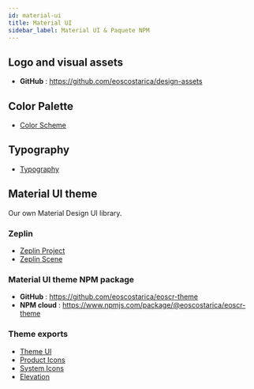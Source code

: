 ```yaml
---
id: material-ui
title: Material UI
sidebar_label: Material UI & Paquete NPM
---
```



## Logo and visual assets

- **GitHub** : https://github.com/eoscostarica/design-assets

## Color Palette

- [Color Scheme](https://github.com/eoscostarica/eoscr-mui-library/blob/master/exports/Color_Scheme.pdf)

## Typography

- [Typography](https://github.com/eoscostarica/eoscr-mui-library/blob/master/exports/Typography_Scale.pdf) 

## Material UI theme

Our own Material Design UI library.

### Zeplin
- [Zeplin Project](https://zpl.io/brZKD4L)
- [Zeplin Scene](https://scene.zeplin.io/project/5ea8f7f46cfde425751bc5ec)

### Material UI theme NPM package

- **GitHub** : https://github.com/eoscostarica/eoscr-theme
- **NPM cloud** : https://www.npmjs.com/package/@eoscostarica/eoscr-theme

### Theme exports
- [Theme UI](https://github.com/eoscostarica/eoscr-mui-library/blob/master/exports/Theme_UI.pdf)
- [Product Icons](https://github.com/eoscostarica/eoscr-mui-library/blob/master/exports/System_Icons.pdf)
- [System Icons](https://github.com/eoscostarica/eoscr-mui-library/blob/master/exports/Color_Scheme.pdf)
- [Elevation](https://github.com/eoscostarica/eoscr-mui-library/blob/master/exports/Elevation.pdf)